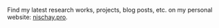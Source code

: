 Find my latest research works, projects, blog posts, etc. on my personal website: [nischay.pro](https://nischay.pro).
